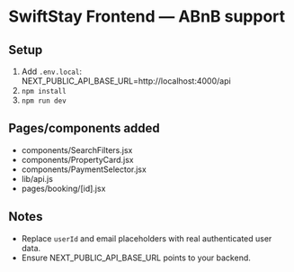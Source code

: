 # SwiftStay Frontend — ABnB support

## Setup
1. Add `.env.local`:
   NEXT_PUBLIC_API_BASE_URL=http://localhost:4000/api
2. `npm install`
3. `npm run dev`

## Pages/components added
- components/SearchFilters.jsx
- components/PropertyCard.jsx
- components/PaymentSelector.jsx
- lib/api.js
- pages/booking/[id].jsx

## Notes
- Replace `userId` and email placeholders with real authenticated user data.
- Ensure NEXT_PUBLIC_API_BASE_URL points to your backend.
